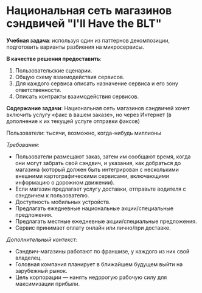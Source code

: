 # Национальная сеть магазинов сэндвичей "I'll Have the BLT"

**Учебная задача**: используя один из паттернов декомпозиции, подготовить варианты разбиения на микросервисы.

**В качестве решения предоставить**:
1. Пользовательские сценарии.
2. Общую схему взаимодействия сервисов.
3. Для каждого сервиса описать назначение сервиса и его зону ответственности.
4. Описать контракты взаимодействия сервисов.

**Содержание задачи**:
Национальная сеть магазинов сэндвичей хочет включить услугу «факс в вашем заказе», но через Интернет (в дополнение к их текущей услуге отправки факсов)

Пользователи: тысячи, возможно, когда-нибудь миллионы

*Требования:*
- Пользователи размещают заказ, затем им сообщают время, когда они могут забрать свой сэндвич, и указания, как добраться до магазина (который должен быть интегрирован с несколькими внешними картографическими сервисами, включающими информацию о дорожном движении).
- Если магазин предлагает услугу доставки, отправьте водителя с сэндвичем к пользователю.
- Доступность мобильных устройств.
- Предлагать ежедневные национальные акции/специальные предложения.
- Предлагать местные ежедневные акции/специальные предложения.
- Сервис принимает оплату онлайн или лично/при доставке.

*Дополнительный контекст:*
- Сэндвич-магазины работают по франшизе, у каждого из них свой владелец.
- Головная компания планирует в ближайшем будущем выйти на зарубежный рынок.
- Цель корпорации — нанять недорогую рабочую силу для максимизации прибыли.
